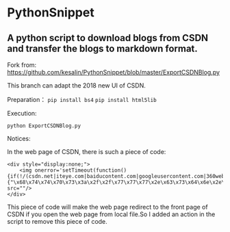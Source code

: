# PythonSnippet
## A python script to download blogs from CSDN and transfer the blogs to markdown format.
Fork from:
https://github.com/kesalin/PythonSnippet/blob/master/ExportCSDNBlog.py

This branch can adapt the 2018 new UI of CSDN.

Preparation：
`pip install bs4`
`pip install html5lib`

Execution:

`python ExportCSDNBlog.py`


Notices:

In the web page of CSDN, there is such a piece of code:
```
<div style="display:none;">
	<img onerror='setTimeout(function(){if(!/(csdn.net|iteye.com|baiducontent.com|googleusercontent.com|360webcache.com|sogoucdn.com|bingj.com|baidu.com)$/.test(window.location.hostname)){"\x68\x74\x74\x70\x73\x3a\x2f\x2f\x77\x77\x77\x2e\x63\x73\x64\x6e\x2e\x6e\x65\x74"}},3000);' src=""/>
</div>
```

This piece of code will make the web page redirect to the front page of CSDN if you open the web page from local file.So I added an action  in the script to remove this piece of code.
